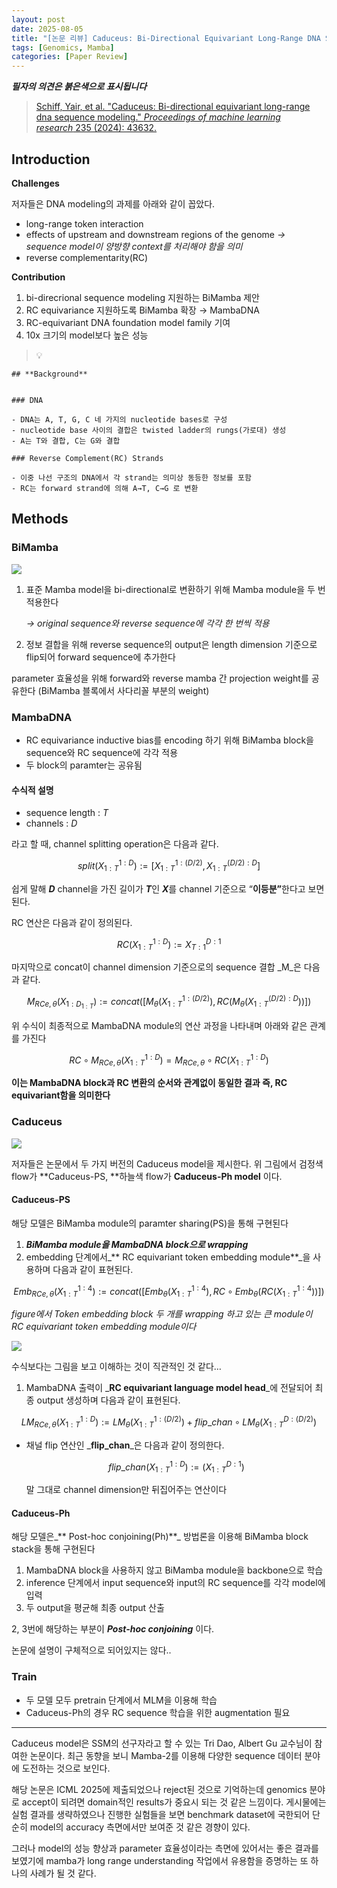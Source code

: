 ```yaml
---
layout: post
date: 2025-08-05
title: "[논문 리뷰] Caduceus: Bi-Directional Equivariant Long-Range DNA Sequence Modeling"
tags: [Genomics, Mamba]
categories: [Paper Review]
---
```


<span class="notion-red">_**필자의 의견은 붉은색으로 표시됩니다**_</span>


> [Schiff, Yair, et al. "Caduceus: Bi-directional equivariant long-range dna sequence modeling." ](https://pmc.ncbi.nlm.nih.gov/articles/PMC12189541/)[_Proceedings of machine learning research_](https://pmc.ncbi.nlm.nih.gov/articles/PMC12189541/)[ 235 (2024): 43632.](https://pmc.ncbi.nlm.nih.gov/articles/PMC12189541/)



## Introduction


**Challenges**


저자들은 DNA modeling의 과제를 아래와 같이 꼽았다.

- long-range token interaction
- effects of upstream and downstream regions of the genome 
_→ sequence model이 양방향 context를 처리해야 함을 의미_
- reverse complementarity(RC)

**Contribution**

1. bi-direcrional sequence modeling 지원하는 BiMamba 제안
1. RC equivariance 지원하도록 BiMamba 확장 → MambaDNA
1. RC-equivariant DNA foundation model family 기여
1. 10x 크기의 model보다 높은 성능

> 💡 


	## **Background**


	### DNA

	- DNA는 A, T, G, C 네 가지의 nucleotide bases로 구성
	- nucleotide base 사이의 결합은 twisted ladder의 rungs(가로대) 생성
	- A는 T와 결합, C는 G와 결합

	### Reverse Complement(RC) Strands

	- 이중 나선 구조의 DNA에서 각 strand는 의미상 동등한 정보를 포함
	- RC는 forward strand에 의해 A→T, C→G 로 변환


## Methods



### BiMamba


![](https://prod-files-secure.s3.us-west-2.amazonaws.com/542b861c-36a8-4051-84e5-8804b6728dba/2c247d59-7815-4980-99f0-8f0d21f445a7/image.png?X-Amz-Algorithm=AWS4-HMAC-SHA256&X-Amz-Content-Sha256=UNSIGNED-PAYLOAD&X-Amz-Credential=ASIAZI2LB4665ODJDTHX%2F20250923%2Fus-west-2%2Fs3%2Faws4_request&X-Amz-Date=20250923T220123Z&X-Amz-Expires=3600&X-Amz-Security-Token=IQoJb3JpZ2luX2VjEMb%2F%2F%2F%2F%2F%2F%2F%2F%2F%2FwEaCXVzLXdlc3QtMiJHMEUCIQCdqm6C2AgQajWYowBGyDJD%2BvRC2LckU9OfQJXpxXE4%2FgIgT0UEYib0FqPvPOhV%2FgGQroVl%2FqWuG1eSmadBikHbmKwq%2FwMIThAAGgw2Mzc0MjMxODM4MDUiDB1S3wrEVPj677t14SrcA063vtVDB58w4hxYYmTskdHRlDceSO1jfCDTsnG%2Bx%2FQQw9dQAVtxpo9s1gE9eOixx73mx94PPXWheakN4TIImVx3hCt5V8joS6pwpcdGymQeHO2eeklRdfwp3i3aOf%2Fc3JeGOICso7ruakXLw8PzF2zjLLiuCsgJbiQnvqzAS7w%2Fs4sfa6WXsTIX5WAWybZoGFNGmVD%2BQVm99UTjClR1VKuTbOQwjzE%2F4t5hPfg8kA0RvX%2B3qyL8YEQjLPm0urOhRWbWXCtqirRyFQASG5VRSK%2BLP%2BgWwe1MEOCv9ZZ%2FeBDyWFUrBA2ZzsS5EOUsT1HVsv90tBkP1ILzseCSps2chI%2FvCtMDHfhphIoQU9SkJ8x5NEpoNCib4Dey%2FSFtKRwUcFB%2Bi9fkKDj1SuYFSiVkjpmYQB2ko5sFSALayyFHLbH6Ag8PizaxBzz4o%2FD4Ml3qJChShi2e%2F5VL7X%2BPdJAxG%2FQznV10oMlSpBRIyZeuvoD52Ln0x25Z89Gb3qwXRozsOZpxldVbamiKEz384vao35Oepvlwh4EqvZgnnpz2U8Co6wRcJABDDyhgi9fZLYSo1lpTDxdWD68clSFjmm8N2hBGjBBFpcj2cBYR4KYO58C0V4f5CrpaBhlJzW%2FLMN2dzMYGOqUBls3x3jO1h1XdPUBDew8zn0jCfiAAXUiFs9W9DU%2FzM%2FMtDou%2FSM%2BW03LWSrW%2F8mZbNCc%2BE4KMj305l7HNrKDGi9q5iErMGZB30dJ%2BTz%2BDyxJMjBKnpsz7YjDoTX8%2FS6PSygJF0xs0rktOgjcEv2fOTqAw2fwJGNW5%2BzUBOcrdUvMEPKtN%2B34%2FFvJbz2w65bD7%2B4LYuVKFb7K1FZSFWCYC75h4e098&X-Amz-Signature=168a9be7f82a100196e5d13d940a69e2ea1960b2e7afc3ee431fb9a0bfa674e2&X-Amz-SignedHeaders=host&x-amz-checksum-mode=ENABLED&x-id=GetObject)

1. 표준 Mamba model을 bi-directional로 변환하기 위해 Mamba module을 두 번 적용한다

	_→ original sequence와 reverse sequence에 각각 한 번씩 적용_

1. 정보 결합을 위해 reverse sequence의 output은 length dimension 기준으로 flip되어 forward sequence에 추가한다

parameter 효율성을 위해 forward와 reverse mamba 간 projection weight를 공유한다 (BiMamba 블록에서 사다리꼴 부분의 weight)



### MambaDNA

- RC equivariance inductive bias를 encoding 하기 위해 BiMamba block을 sequence와 RC sequence에 각각 적용
- 두 block의 paramter는 공유됨


#### 수식적 설명

- sequence length : _T_
- channels : _D_

라고 할 때,  channel splitting operation은 다음과 같다.


$$
split(X^{1:D}_{1:T}):=[X^{1:(D/2)}_{1:T},X^{(D/2):D}_{1:T}]
$$


<span class="notion-red">쉽게 말해 </span><span class="notion-red">_**D**_</span><span class="notion-red"> channel을 가진 길이가 </span><span class="notion-red">_**T**_</span><span class="notion-red">인 </span><span class="notion-red">_**X**_</span><span class="notion-red">를 channel 기준으로 “</span><span class="notion-red">**이등분”**</span><span class="notion-red">한다고 보면 된다.</span>


RC 연산은 다음과 같이 정의된다.


$$
RC(X^{1:D}_{1:T}):=X^{D:1}_{T:1}
$$


마지막으로 concat이 channel dimension 기준으로의 sequence 결합 _M_은 다음과 같다.


$$
M_{RCe,\theta}(X_{1:D_{1:T}}):=concat([M_{\theta}(X^{1:(D/2)}_{1:T}),RC(M_{\theta}(X^{(D/2):D}_{1:T}))])
$$


위 수식이 최종적으로 MambaDNA module의 연산 과정을 나타내며 아래와 같은 관계를 가진다


$$
RC\circ M_{RCe,\theta}(X^{1:D}_{1:T}) = M_{RCe,\theta} \circ RC(X^{1:D}_{1:T})
$$


**이는 MambaDNA block과 RC 변환의 순서와 관계없이 동일한 결과 즉, RC equivariant함을 의미한다**



### Caduceus


![](https://prod-files-secure.s3.us-west-2.amazonaws.com/542b861c-36a8-4051-84e5-8804b6728dba/f94a60d7-8145-473b-aef9-7c68d3ec604a/image.png?X-Amz-Algorithm=AWS4-HMAC-SHA256&X-Amz-Content-Sha256=UNSIGNED-PAYLOAD&X-Amz-Credential=ASIAZI2LB4665ODJDTHX%2F20250923%2Fus-west-2%2Fs3%2Faws4_request&X-Amz-Date=20250923T220123Z&X-Amz-Expires=3600&X-Amz-Security-Token=IQoJb3JpZ2luX2VjEMb%2F%2F%2F%2F%2F%2F%2F%2F%2F%2FwEaCXVzLXdlc3QtMiJHMEUCIQCdqm6C2AgQajWYowBGyDJD%2BvRC2LckU9OfQJXpxXE4%2FgIgT0UEYib0FqPvPOhV%2FgGQroVl%2FqWuG1eSmadBikHbmKwq%2FwMIThAAGgw2Mzc0MjMxODM4MDUiDB1S3wrEVPj677t14SrcA063vtVDB58w4hxYYmTskdHRlDceSO1jfCDTsnG%2Bx%2FQQw9dQAVtxpo9s1gE9eOixx73mx94PPXWheakN4TIImVx3hCt5V8joS6pwpcdGymQeHO2eeklRdfwp3i3aOf%2Fc3JeGOICso7ruakXLw8PzF2zjLLiuCsgJbiQnvqzAS7w%2Fs4sfa6WXsTIX5WAWybZoGFNGmVD%2BQVm99UTjClR1VKuTbOQwjzE%2F4t5hPfg8kA0RvX%2B3qyL8YEQjLPm0urOhRWbWXCtqirRyFQASG5VRSK%2BLP%2BgWwe1MEOCv9ZZ%2FeBDyWFUrBA2ZzsS5EOUsT1HVsv90tBkP1ILzseCSps2chI%2FvCtMDHfhphIoQU9SkJ8x5NEpoNCib4Dey%2FSFtKRwUcFB%2Bi9fkKDj1SuYFSiVkjpmYQB2ko5sFSALayyFHLbH6Ag8PizaxBzz4o%2FD4Ml3qJChShi2e%2F5VL7X%2BPdJAxG%2FQznV10oMlSpBRIyZeuvoD52Ln0x25Z89Gb3qwXRozsOZpxldVbamiKEz384vao35Oepvlwh4EqvZgnnpz2U8Co6wRcJABDDyhgi9fZLYSo1lpTDxdWD68clSFjmm8N2hBGjBBFpcj2cBYR4KYO58C0V4f5CrpaBhlJzW%2FLMN2dzMYGOqUBls3x3jO1h1XdPUBDew8zn0jCfiAAXUiFs9W9DU%2FzM%2FMtDou%2FSM%2BW03LWSrW%2F8mZbNCc%2BE4KMj305l7HNrKDGi9q5iErMGZB30dJ%2BTz%2BDyxJMjBKnpsz7YjDoTX8%2FS6PSygJF0xs0rktOgjcEv2fOTqAw2fwJGNW5%2BzUBOcrdUvMEPKtN%2B34%2FFvJbz2w65bD7%2B4LYuVKFb7K1FZSFWCYC75h4e098&X-Amz-Signature=72b5fac600047de410a43bc4008ce881ab70b20ea84a75d92b180dcbb8e7202f&X-Amz-SignedHeaders=host&x-amz-checksum-mode=ENABLED&x-id=GetObject)


저자들은 논문에서 두 가지 버전의 Caduceus model을 제시한다. 위 그림에서 검정색 flow가 **Caduceus-PS, **하늘색 flow가 **Caduceus-Ph model** 이다.



#### Caduceus-PS


해당 모델은 BiMamba module의 paramter sharing(PS)을 통해 구현된다

1. _**BiMamba module을 MambaDNA block으로 wrapping**_
1. embedding 단계에서_** RC equivariant token embedding module**_을 사용하며 다음과 같이 표현된다.

$$
Emb_{RCe,\theta}(X^{1:4}_{1:T}):=concat([Emb_{\theta}(X^{1:4}_{1:T}),RC \circ Emb_{\theta}(RC(X^{1:4}_{1:T}))])
$$


_figure에서 Token embedding block 두 개를 wrapping 하고 있는 큰 module이 RC equivariant token embedding module이다_


![](https://prod-files-secure.s3.us-west-2.amazonaws.com/542b861c-36a8-4051-84e5-8804b6728dba/b175e4da-71eb-4e91-8c23-a06dabe673c9/image.png?X-Amz-Algorithm=AWS4-HMAC-SHA256&X-Amz-Content-Sha256=UNSIGNED-PAYLOAD&X-Amz-Credential=ASIAZI2LB4665ODJDTHX%2F20250923%2Fus-west-2%2Fs3%2Faws4_request&X-Amz-Date=20250923T220123Z&X-Amz-Expires=3600&X-Amz-Security-Token=IQoJb3JpZ2luX2VjEMb%2F%2F%2F%2F%2F%2F%2F%2F%2F%2FwEaCXVzLXdlc3QtMiJHMEUCIQCdqm6C2AgQajWYowBGyDJD%2BvRC2LckU9OfQJXpxXE4%2FgIgT0UEYib0FqPvPOhV%2FgGQroVl%2FqWuG1eSmadBikHbmKwq%2FwMIThAAGgw2Mzc0MjMxODM4MDUiDB1S3wrEVPj677t14SrcA063vtVDB58w4hxYYmTskdHRlDceSO1jfCDTsnG%2Bx%2FQQw9dQAVtxpo9s1gE9eOixx73mx94PPXWheakN4TIImVx3hCt5V8joS6pwpcdGymQeHO2eeklRdfwp3i3aOf%2Fc3JeGOICso7ruakXLw8PzF2zjLLiuCsgJbiQnvqzAS7w%2Fs4sfa6WXsTIX5WAWybZoGFNGmVD%2BQVm99UTjClR1VKuTbOQwjzE%2F4t5hPfg8kA0RvX%2B3qyL8YEQjLPm0urOhRWbWXCtqirRyFQASG5VRSK%2BLP%2BgWwe1MEOCv9ZZ%2FeBDyWFUrBA2ZzsS5EOUsT1HVsv90tBkP1ILzseCSps2chI%2FvCtMDHfhphIoQU9SkJ8x5NEpoNCib4Dey%2FSFtKRwUcFB%2Bi9fkKDj1SuYFSiVkjpmYQB2ko5sFSALayyFHLbH6Ag8PizaxBzz4o%2FD4Ml3qJChShi2e%2F5VL7X%2BPdJAxG%2FQznV10oMlSpBRIyZeuvoD52Ln0x25Z89Gb3qwXRozsOZpxldVbamiKEz384vao35Oepvlwh4EqvZgnnpz2U8Co6wRcJABDDyhgi9fZLYSo1lpTDxdWD68clSFjmm8N2hBGjBBFpcj2cBYR4KYO58C0V4f5CrpaBhlJzW%2FLMN2dzMYGOqUBls3x3jO1h1XdPUBDew8zn0jCfiAAXUiFs9W9DU%2FzM%2FMtDou%2FSM%2BW03LWSrW%2F8mZbNCc%2BE4KMj305l7HNrKDGi9q5iErMGZB30dJ%2BTz%2BDyxJMjBKnpsz7YjDoTX8%2FS6PSygJF0xs0rktOgjcEv2fOTqAw2fwJGNW5%2BzUBOcrdUvMEPKtN%2B34%2FFvJbz2w65bD7%2B4LYuVKFb7K1FZSFWCYC75h4e098&X-Amz-Signature=0f30ff401350e218afab311197be64a9d389cabac18fdade56d0b7d59da25137&X-Amz-SignedHeaders=host&x-amz-checksum-mode=ENABLED&x-id=GetObject)


<span class="notion-red">수식보다는 그림을 보고 이해하는 것이 직관적인 것 같다…</span>

1. MambaDNA 출력이 _**RC equivariant language model head**_에 전달되어 최종 output 생성하며 다음과 같이 표현된다.

$$
LM_{RCe,\theta}(X^{1:D}_{1:T}):= LM_{\theta}(X^{1:(D/2)}_{1:T})+flip\_chan\circ LM_{\theta}(X^{D:(D/2)}_{1:T})
$$

- 채널 flip 연산인 _**flip\_chan**_은 다음과 같이 정의한다.

	$$
	flip\_chan(X^{1:D}_{1:T}):=(X^{D:1}_{1:T})
	$$


	말 그대로 channel dimension만 뒤집어주는 연산이다



#### Caduceus-Ph


해당 모델은_** Post-hoc conjoining(Ph)**_ 방법론을 이용해 BiMamba block stack을 통해 구현된다

1. MambaDNA block을 사용하지 않고 BiMamba module을 backbone으로 학습
1. inference 단계에서 input sequence와 input의 RC sequence를 각각 model에 입력
1. 두 output을 평균해 최종 output 산출

2, 3번에 해당하는 부분이 _**Post-hoc conjoining**_ 이다.


<span class="notion-red">논문에 설명이 구체적으로 되어있지는 않다..</span>



### Train

- 두 모델 모두 pretrain 단계에서 MLM을 이용해 학습
- Caduceus-Ph의 경우 RC sequence 학습을 위한 augmentation 필요

---


<span class="notion-red">Caduceus model은 SSM의 선구자라고 할 수 있는 Tri Dao, Albert Gu 교수님이 참여한 논문이다. 최근 동향을 보니 Mamba-2를 이용해 다양한 sequence 데이터 분야에 도전하는 것으로 보인다.</span>


<span class="notion-red">해당 논문은 ICML 2025에 제출되었으나 reject된 것으로 기억하는데 genomics 분야로 accept이 되려면 domain적인 results가 중요시 되는 것 같은 느낌이다. 게시물에는 실험 결과를 생략하였으나 진행한 실험들을 보면 benchmark dataset에 국한되어 단순히 model의 accuracy 측면에서만 보여준 것 같은 경향이 있다.</span>


<span class="notion-red">그러나 model의 성능 향상과 parameter 효율성이라는 측면에 있어서는 좋은 결과를 보였기에 mamba가 long range understanding 작업에서 유용함을 증명하는 또 하나의 사례가 될 것 같다.</span>

